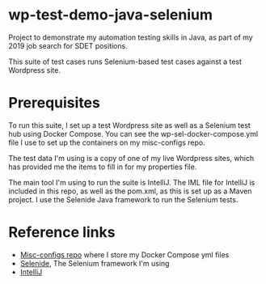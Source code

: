 # wp-test-demo-java-selenium
Project to demonstrate my automation testing skills in Java, as part of my 2019 job search for SDET positions.

This suite of test cases runs Selenium-based test cases against a test Wordpress site.

# Prerequisites
To run this suite, I set up a test Wordpress site as well as a Selenium test hub using Docker Compose. You can see the wp-sel-docker-compose.yml file I use to set up the containers on my misc-configs repo.

The test data I'm using is a copy of one of my live Wordpress sites, which has provided me the items to fill in for my properties file.

The main tool I'm using to run the suite is IntelliJ. The IML file for IntelliJ is included in this repo, as well as the pom.xml, as this is set up as a Maven project. I use the Selenide Java framework to run the Selenium tests.

# Reference links
* [Misc-configs repo](https://github.com/annathepiper/misc-configs) where I store my Docker Compose yml files
* [Selenide](https://selenide.org/), The Selenium framework I'm using
* [IntelliJ](https://www.jetbrains.com/idea/)

